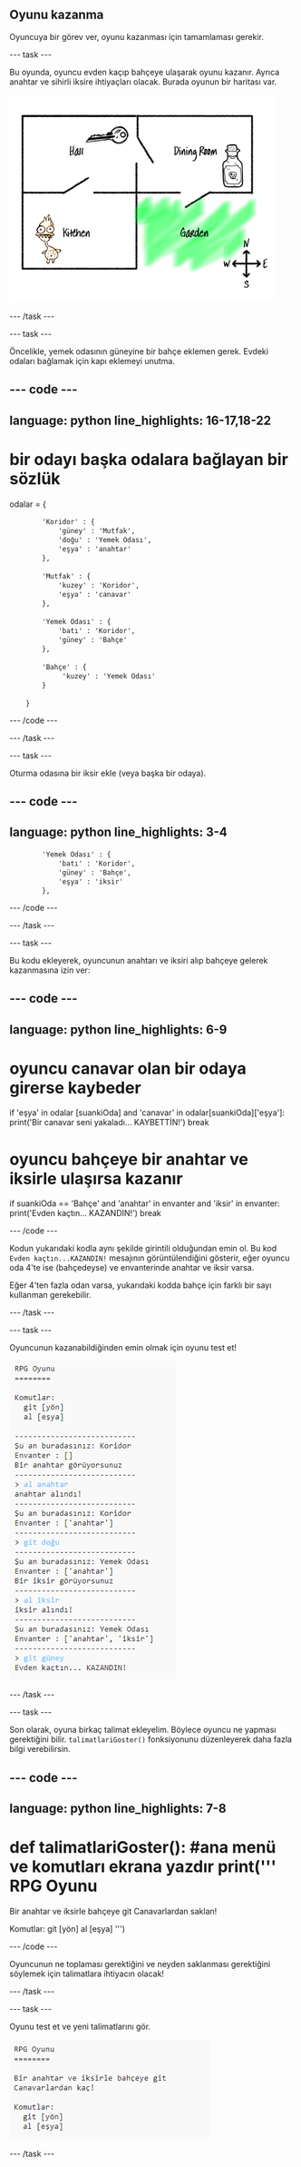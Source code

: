 ## Oyunu kazanma

Oyuncuya bir görev ver, oyunu kazanması için tamamlaması gerekir.

--- task ---

Bu oyunda, oyuncu evden kaçıp bahçeye ulaşarak oyunu kazanır. Ayrıca anahtar ve sihirli iksire ihtiyaçları olacak. Burada oyunun bir haritası var.

![ekran görüntüsü](images/rpg-final-map.png)

--- /task ---

--- task ---

Öncelikle, yemek odasının güneyine bir bahçe eklemen gerek. Evdeki odaları bağlamak için kapı eklemeyi unutma.

--- code ---
---
language: python
line_highlights: 16-17,18-22
---
# bir odayı başka odalara bağlayan bir sözlük

odalar = {

            'Koridor' : {
                'güney' : 'Mutfak',
                'doğu' : 'Yemek Odası',
                'eşya' : 'anahtar'
            },
    
            'Mutfak' : {
                'kuzey' : 'Koridor',
                'eşya' : 'canavar'
            },
    
            'Yemek Odası' : {
                'batı' : 'Koridor',
                'güney' : 'Bahçe'
            },
    
            'Bahçe' : {
                 'kuzey' : 'Yemek Odası'
            }
    
        }
    

--- /code ---

--- /task ---

--- task ---

Oturma odasına bir iksir ekle (veya başka bir odaya).

--- code ---
---
language: python
line_highlights: 3-4
---
            'Yemek Odası' : {
                'batı' : 'Koridor',
                'güney' : 'Bahçe',
                'eşya' : 'iksir'
            },
    

--- /code ---

--- /task ---

--- task ---

Bu kodu ekleyerek, oyuncunun anahtarı ve iksiri alıp bahçeye gelerek kazanmasına izin ver:

--- code ---
---
language: python
line_highlights: 6-9
---
# oyuncu canavar olan bir odaya girerse kaybeder

if 'eşya' in odalar [suankiOda] and 'canavar' in odalar[suankiOda\]['eşya']: 
    print('Bir canavar seni yakaladı... KAYBETTİN!') 
    break

# oyuncu bahçeye bir anahtar ve iksirle ulaşırsa kazanır

if suankiOda == 'Bahçe' and 'anahtar' in envanter and 'iksir' in envanter: 
    print('Evden kaçtın... KAZANDIN!') 
    break

--- /code ---

Kodun yukarıdaki kodla aynı şekilde girintili olduğundan emin ol. Bu kod `Evden kaçtın...KAZANDIN!` mesajının görüntülendiğini gösterir, eğer oyuncu oda 4'te ise (bahçedeyse) ve envanterinde anahtar ve iksir varsa.

Eğer 4'ten fazla odan varsa, yukarıdaki kodda bahçe için farklı bir sayı kullanman gerekebilir.

--- /task ---

--- task ---

Oyuncunun kazanabildiğinden emin olmak için oyunu test et!

![ekran görüntüsü](images/rpg-win-test.png)

--- /task ---

--- task ---

Son olarak, oyuna birkaç talimat ekleyelim. Böylece oyuncu ne yapması gerektiğini bilir. `talimatlariGoster()` fonksiyonunu düzenleyerek daha fazla bilgi verebilirsin.

--- code ---
---
language: python
line_highlights: 7-8
---
def talimatlariGoster(): 
    #ana menü ve komutları ekrana yazdır 
    print('''
RPG Oyunu
========

Bir anahtar ve iksirle bahçeye git 
Canavarlardan saklan!

Komutlar: 
git [yön] 
al [eşya] 
''')

--- /code ---

Oyuncunun ne toplaması gerektiğini ve neyden saklanması gerektiğini söylemek için talimatlara ihtiyacın olacak!

--- /task ---

--- task ---

Oyunu test et ve yeni talimatlarını gör.

![ekran görüntüsü](images/rpg-instructions-test.png)

--- /task ---